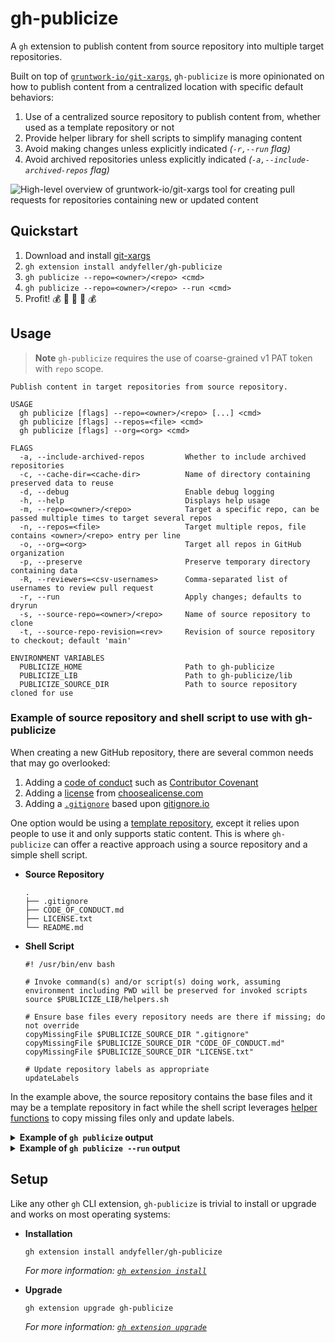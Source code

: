# gh-publicize

A `gh` extension to publish content from source repository into multiple target repositories.

Built on top of [`gruntwork-io/git-xargs`](https://github.com/gruntwork-io/git-xargs/), `gh-publicize` is more opinionated on how to publish content from a centralized location with specific default behaviors:

1. Use of a centralized source repository to publish content from, whether used as a template repository or not
1. Provide helper library for shell scripts to simplify managing content
1. Avoid making changes unless explicitly indicated _(`-r,--run` flag)_
1. Avoid archived repositories unless explicitly indicated _(`-a,--include-archived-repos` flag)_

![High-level overview of gruntwork-io/git-xargs tool for creating pull requests for repositories containing new or updated content](https://github.com/gruntwork-io/git-xargs/raw/master/docs/git-xargs-banner.png)

## Quickstart

1. Download and install [git-xargs](https://github.com/gruntwork-io/git-xargs/)
1. `gh extension install andyfeller/gh-publicize`
1. `gh publicize --repo=<owner>/<repo> <cmd>`
1. `gh publicize --repo=<owner>/<repo> --run <cmd>`
1. Profit! :moneybag: :money_with_wings: :money_mouth_face: :money_with_wings: :moneybag:

## Usage

> **Note**
> `gh-publicize` requires the use of coarse-grained v1 PAT token with `repo` scope.

```shell
Publish content in target repositories from source repository.

USAGE
  gh publicize [flags] --repo=<owner>/<repo> [...] <cmd>
  gh publicize [flags] --repos=<file> <cmd>
  gh publicize [flags] --org=<org> <cmd>

FLAGS
  -a, --include-archived-repos         Whether to include archived repositories
  -c, --cache-dir=<cache-dir>          Name of directory containing preserved data to reuse
  -d, --debug                          Enable debug logging
  -h, --help                           Displays help usage
  -m, --repo=<owner>/<repo>            Target a specific repo, can be passed multiple times to target several repos
  -n, --repos=<file>                   Target multiple repos, file contains <owner>/<repo> entry per line
  -o, --org=<org>                      Target all repos in GitHub organization
  -p, --preserve                       Preserve temporary directory containing data
  -R, --reviewers=<csv-usernames>      Comma-separated list of usernames to review pull request
  -r, --run                            Apply changes; defaults to dryrun
  -s, --source-repo=<owner>/<repo>     Name of source repository to clone
  -t, --source-repo-revision=<rev>     Revision of source repository to checkout; default 'main'

ENVIRONMENT VARIABLES
  PUBLICIZE_HOME                       Path to gh-publicize
  PUBLICIZE_LIB                        Path to gh-publicize/lib
  PUBLICIZE_SOURCE_DIR                 Path to source repository cloned for use
```

### Example of source repository and shell script to use with gh-publicize

When creating a new GitHub repository, there are several common needs that may go overlooked:

1. Adding a [code of conduct](https://docs.github.com/en/communities/setting-up-your-project-for-healthy-contributions/adding-a-code-of-conduct-to-your-project) such as [Contributor Covenant](https://www.contributor-covenant.org/)
1. Adding a [license](https://docs.github.com/en/communities/setting-up-your-project-for-healthy-contributions/adding-a-license-to-a-repository) from [choosealicense.com](https://choosealicense.com/)
1. Adding a [`.gitignore`](https://docs.github.com/en/get-started/getting-started-with-git/ignoring-files) based upon [gitignore.io](https://gitignore.io)

One option would be using a [template repository](https://docs.github.com/en/repositories/creating-and-managing-repositories/creating-a-template-repository), except it relies upon people to use it and only supports static content.  This is where `gh-publicize` can offer a reactive approach using a source repository and a simple shell script.

- **Source Repository**

  ```shell
  .
  ├── .gitignore
  ├── CODE_OF_CONDUCT.md
  ├── LICENSE.txt
  └── README.md
  ```

- **Shell Script**

  ```shell
  #! /usr/bin/env bash
  
  # Invoke command(s) and/or script(s) doing work, assuming environment including PWD will be preserved for invoked scripts
  source $PUBLICIZE_LIB/helpers.sh
  
  # Ensure base files every repository needs are there if missing; do not override
  copyMissingFile $PUBLICIZE_SOURCE_DIR ".gitignore"
  copyMissingFile $PUBLICIZE_SOURCE_DIR "CODE_OF_CONDUCT.md"
  copyMissingFile $PUBLICIZE_SOURCE_DIR "LICENSE.txt"
  
  # Update repository labels as appropriate
  updateLabels
  ```

In the example above, the source repository contains the base files and it may be a template repository in fact while the shell script leverages [helper functions](lib/helpers.sh) to copy missing files only and update labels.

<details><summary><b>Example of <code>gh publicize</code> output</b></summary>
<p>

Running the shell script in dryrun mode:

```shell
$ gh publicize --source-repo=andyfeller/template --repo=tinyfists/test-1 --repo=tinyfists/test-2 /Users/andyfeller/Documents/workspace/andyfeller/template/bin/00-base.sh 
```

resulting in:

```shell
Created temporary directory for caching data:  /var/folders/xb/svzskj1x77x3qsmwx1d84nqc0000gn/T/gh-publicizeXXX.1Po09C0v
Cloning andyfeller/template, checking out main
Cloning into '/var/folders/xb/svzskj1x77x3qsmwx1d84nqc0000gn/T/gh-publicizeXXX.1Po09C0v/_source-repo'...
remote: Enumerating objects: 17, done.
remote: Counting objects: 100% (17/17), done.
remote: Compressing objects: 100% (12/12), done.
Receiving objects: 100% (17/17), 5.64 KiB | 5.64 MiB/s, done.
Resolving deltas: 100% (3/3), done.
remote: Total 17 (delta 3), reused 13 (delta 2), pack-reused 0
Already on 'main'
Your branch is up to date with 'origin/main'.
Executing git-xargs command
[git-xargs] INFO[2023-07-29T01:37:48-04:00] git-xargs running...                         
[git-xargs] INFO[2023-07-29T01:37:48-04:00] Dry run setting enabled. No local branches will be pushed and no PRs will be opened in Github 
Processing repos [2/2] ███████████████████████████████████████████████ 100% | 2s

Git-xargs run summary @ 2023-07-29 05:37:50.471082 +0000 UTC

• Runtime in seconds: 2
• Command supplied: [/Users/andyfeller/Documents/workspace/andyfeller/template/bin/00-base.sh]
• Repo selection method: repo-flag


All repos that were targeted for processing after filtering missing / malformed repos

┌─────────────────────────────────────────────────┐
| Repo name | Repo URL                            |
| test-1    | https://github.com/tinyfists/test-1 |
| ----------------------------------------------- |
| test-2    | https://github.com/tinyfists/test-2 |
└─────────────────────────────────────────────────┘

Repos that were successfully cloned to the local filesystem

┌─────────────────────────────────────────────────┐
| Repo name | Repo URL                            |
| test-2    | https://github.com/tinyfists/test-2 |
| ----------------------------------------------- |
| test-1    | https://github.com/tinyfists/test-1 |
└─────────────────────────────────────────────────┘

Repos that showed file changes to their working directory following command execution

┌─────────────────────────────────────────────────┐
| Repo name | Repo URL                            |
| test-2    | https://github.com/tinyfists/test-2 |
| ----------------------------------------------- |
| test-1    | https://github.com/tinyfists/test-1 |
└─────────────────────────────────────────────────┘

Repos whose local branch was not pushed because the --dry-run flag was set

┌─────────────────────────────────────────────────┐
| Repo name | Repo URL                            |
| test-2    | https://github.com/tinyfists/test-2 |
| ----------------------------------------------- |
| test-1    | https://github.com/tinyfists/test-1 |
└─────────────────────────────────────────────────┘

Repos whose specified branches did not exist on the remote, and so were first created locally

┌─────────────────────────────────────────────────┐
| Repo name | Repo URL                            |
| test-2    | https://github.com/tinyfists/test-2 |
| ----------------------------------------------- |
| test-1    | https://github.com/tinyfists/test-1 |
└─────────────────────────────────────────────────┘
```

</p>
</details>

<details><summary><b>Example of <code>gh publicize --run</code> output</b></summary>
<p>

Running the shell script in run mode:

```shell
$ ./gh-publicize --run --source-repo=andyfeller/template --repo=tinyfists/test-1 --repo=tinyfists/test-2 /Users/andyfeller/Documents/workspace/andyfeller/template/bin/00-base.sh
```

resulting in:

```shell
Created temporary directory for caching data:  /var/folders/xb/svzskj1x77x3qsmwx1d84nqc0000gn/T/gh-publicizeXXX.Uspv6dG3
Cloning andyfeller/template, checking out main
Cloning into '/var/folders/xb/svzskj1x77x3qsmwx1d84nqc0000gn/T/gh-publicizeXXX.Uspv6dG3/_source-repo'...
remote: Enumerating objects: 17, done.
remote: Counting objects: 100% (17/17), done.
remote: Compressing objects: 100% (12/12), done.
remote: Total 17 (delta 3), reused 13 (delta 2), pack-reused 0
Receiving objects: 100% (17/17), 5.64 KiB | 2.82 MiB/s, done.
Resolving deltas: 100% (3/3), done.
Already on 'main'
Your branch is up to date with 'origin/main'.
Executing git-xargs command
[git-xargs] INFO[2023-07-29T01:38:07-04:00] git-xargs running...                         
Processing repos [2/2] ███████████████████████████████████████████████ 100% | 4s

Git-xargs run summary @ 2023-07-29 05:38:11.716495 +0000 UTC

• Runtime in seconds: 4
• Command supplied: [/Users/andyfeller/Documents/workspace/andyfeller/template/bin/00-base.sh]
• Repo selection method: repo-flag


All repos that were targeted for processing after filtering missing / malformed repos

┌─────────────────────────────────────────────────┐
| Repo name | Repo URL                            |
| test-1    | https://github.com/tinyfists/test-1 |
| ----------------------------------------------- |
| test-2    | https://github.com/tinyfists/test-2 |
└─────────────────────────────────────────────────┘

Repos that were successfully cloned to the local filesystem

┌─────────────────────────────────────────────────┐
| Repo name | Repo URL                            |
| test-2    | https://github.com/tinyfists/test-2 |
| ----------------------------------------------- |
| test-1    | https://github.com/tinyfists/test-1 |
└─────────────────────────────────────────────────┘

Repos that showed file changes to their working directory following command execution

┌─────────────────────────────────────────────────┐
| Repo name | Repo URL                            |
| test-2    | https://github.com/tinyfists/test-2 |
| ----------------------------------------------- |
| test-1    | https://github.com/tinyfists/test-1 |
└─────────────────────────────────────────────────┘

Repos whose specified branches did not exist on the remote, and so were first created locally

┌─────────────────────────────────────────────────┐
| Repo name | Repo URL                            |
| test-2    | https://github.com/tinyfists/test-2 |
| ----------------------------------------------- |
| test-1    | https://github.com/tinyfists/test-1 |
└─────────────────────────────────────────────────┘

Pull requests opened

┌────────────────────────────────────────────────────────┐
| Repo name | Pull request URL                           |
| test-2    | https://github.com/tinyfists/test-2/pull/1 |
| ------------------------------------------------------ |
| test-1    | https://github.com/tinyfists/test-1/pull/1 |
└────────────────────────────────────────────────────────┘
```

</p>
</details>


## Setup

Like any other `gh` CLI extension, `gh-publicize` is trivial to install or upgrade and works on most operating systems:

- **Installation**

  ```shell
  gh extension install andyfeller/gh-publicize
  ```
  
  _For more information: [`gh extension install`](https://cli.github.com/manual/gh_extension_install)_

- **Upgrade**

  ```shell
  gh extension upgrade gh-publicize
  ```

  _For more information: [`gh extension upgrade`](https://cli.github.com/manual/gh_extension_upgrade)_
